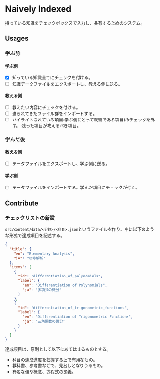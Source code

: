 # Naively Indexed

持っている知識をチェックボックスで入力し、共有するためのシステム。

## Usages

### 学ぶ前

#### 学ぶ側

- [x] 知っている知識全てにチェックを付ける。
- [ ] 知識データファイルをエクスポートし、教える側に送る。

#### 教える側

- [ ] 教えたい内容にチェックを付ける。
- [ ] 送られてきたファイル群をインポートする。
- [ ] ハイライトされている項目(学ぶ側にとって既習である項目)のチェックを外す。
      残った項目が教えるべき項目。

### 学んだ後

#### 教える側

- [ ] データファイルをエクスポートし、学ぶ側に送る。

#### 学ぶ側

- [ ] データファイルをインポートする。学んだ項目にチェックが付く。

## Contribute

### チェックリストの新設

`src/content/data/<分野>/<科目>.json`というファイルを作り、中に以下のような形式で達成項目を記述する。

```json:src/content/data/mathematics/elementaryAnalysis.json
{
  "title": {
    "en": "Elementary Analysis",
    "ja": "初等解析"
  },
  "items": [
    {
      "id": "differentiation_of_polynomials",
      "label": {
        "en": "Differentiation of Polynomials",
        "ja": "多項式の微分"
      }
    },
    {
      "id": "differentiation_of_trigonometric_functions",
      "label": {
        "en": "Differentiation of Trigonometric Functions",
        "ja": "三角関数の微分"
      }
    }
  ]
}
```

達成項目は、原則として以下にあてはまるものとする。

- 科目の達成進度を把握する上で有用なもの。
- 教科書、参考書などで、見出しとなりうるもの。
- 有名な値や概念、方程式の定義。

